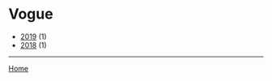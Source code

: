 # Vogue

  * [2019](./vogue-2019.md) (1)
  * [2018](./vogue-2018.md) (1)

----

[Home](../index.md)
